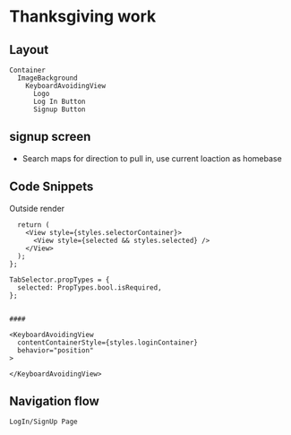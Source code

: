 # Thanksgiving work

## Layout

```
Container
  ImageBackground
    KeyboardAvoidingView
      Logo
      Log In Button
      Signup Button
```

## signup screen

- Search maps for direction to pull in, use current loaction as homebase

## Code Snippets

Outside render

```const TabSelector = ({ selected }) => {
  return (
    <View style={styles.selectorContainer}>
      <View style={selected && styles.selected} />
    </View>
  );
};

TabSelector.propTypes = {
  selected: PropTypes.bool.isRequired,
};


####

<KeyboardAvoidingView
  contentContainerStyle={styles.loginContainer}
  behavior="position"
>

</KeyboardAvoidingView>
```

## Navigation flow

```
LogIn/SignUp Page
```
